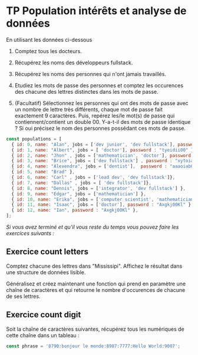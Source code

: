# TP Population intérêts et analyse de données

En utilisant les données ci-dessous 

1. Comptez tous les docteurs.

2. Récupérez les noms des développeurs fullstack.

3. Récupérez les noms des personnes qui n'ont jamais travaillés.

4. Etudiez les mots de passe des personnes et comptez les occurences des chacune des lettres distinctes dans les mots de passe.

5. (Facultatif) Sélectionnez les personnes qui ont des mots de passe avec un nombre de lettre très différents, chaque mot de passe fait exactement 9 caractères. Puis, repérez les/le mot(s) de passe qui contiennent/contient un double 00. Y-a-t-il des mots de passe identique ? Si oui précisez le nom des personnes possédant ces mots de passe.

```js
const populations = [
  { id: 0, name: "Alan", jobs = ['dev junior', 'dev fullstack'], password : "tyeedsa00" },
  { id: 1, name: "Albert", jobs = [ 'doctor'], password : "tyeidii00" },
  { id: 2, name: "Jhon" , jobs = ['mathematician', 'doctor'], password : "xyuuuoi00"},
  { id: 3, name: "Brice", jobs = ['dev fullstack'] , password : "xytoiab00"},
  { id: 4, name: "Alexendra", jobs = ['dentist'],  password : "aaaoiab00" },
  { id: 5, name: "Brad" },
  { id: 6, name: "Carl" , jobs = ['lead dev', 'dev fullstack']},
  { id: 7, name: "Dallas" , jobs = [ 'dev fullstack']},
  { id: 8, name: "Dennis", jobs = ['integrator', 'dev fullstack'] },
  { id: 9, name: "Edgar", jobs = ['mathematician'] },
  { id: 10, name: "Erika", jobs = ['computer scientist', 'mathematician'] },
  { id: 11, name: "Isaac", jobs = ['doctor'], password : "Axgkj00Kl" },
  { id: 12, name: "Ian", password : "Axgkj00Kl" },
];

```

*Si vous avez terminé et qu'il vous reste du temps vous pouvez faire les exercices suivants :*

## Exercice count letters

Comptez chacune des lettres dans "Mississipi". Affichez le résultat dans une structure de données lisible.

Généralisez et créez maintenant une fonction qui prend en paramètre une chaîne de caractères et qui retourne le nombre d'occurences de chacune de ses lettres.

## Exercice count digit

Soit la chaîne de caractères suivantes, récupérez tous les numériques de cette chaîne dans un tableau :

```js
const phrase = '8790:bonjour le monde:8987:7777:Hello World:9007';
```